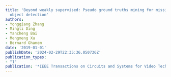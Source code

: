 ```yaml
---
title: 'Beyond weakly supervised: Pseudo ground truths mining for missing bounding-boxes
  object detection'
authors:
- Yongqiang Zhang
- Mingli Ding
- Yancheng Bai
- Mengmeng Xu
- Bernard Ghanem
date: '2019-01-01'
publishDate: '2024-02-29T22:35:36.050736Z'
publication_types:
- "1"
publication: '*IEEE Transactions on Circuits and Systems for Video Technology*'
---
```

